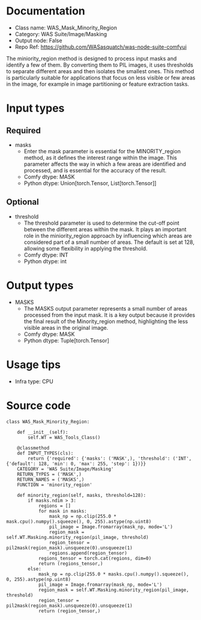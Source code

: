 # Documentation
- Class name: WAS_Mask_Minority_Region
- Category: WAS Suite/Image/Masking
- Output node: False
- Repo Ref: https://github.com/WASasquatch/was-node-suite-comfyui

The miniority_region method is designed to process input masks and identify a few of them. By converting them to PIL images, it uses thresholds to separate different areas and then isolates the smallest ones. This method is particularly suitable for applications that focus on less visible or few areas in the image, for example in image partitioning or feature extraction tasks.

# Input types
## Required
- masks
    - Enter the mask parameter is essential for the MINORITY_region method, as it defines the interest range within the image. This parameter affects the way in which a few areas are identified and processed, and is essential for the accuracy of the result.
    - Comfy dtype: MASK
    - Python dtype: Union[torch.Tensor, List[torch.Tensor]]
## Optional
- threshold
    - The threshold parameter is used to determine the cut-off point between the different areas within the mask. It plays an important role in the miniority_region approach by influencing which areas are considered part of a small number of areas. The default is set at 128, allowing some flexibility in applying the threshold.
    - Comfy dtype: INT
    - Python dtype: int

# Output types
- MASKS
    - The MASKS output parameter represents a small number of areas processed from the input mask. It is a key output because it provides the final result of the Minority_region method, highlighting the less visible areas in the original image.
    - Comfy dtype: MASK
    - Python dtype: Tuple[torch.Tensor]

# Usage tips
- Infra type: CPU

# Source code
```
class WAS_Mask_Minority_Region:

    def __init__(self):
        self.WT = WAS_Tools_Class()

    @classmethod
    def INPUT_TYPES(cls):
        return {'required': {'masks': ('MASK',), 'threshold': ('INT', {'default': 128, 'min': 0, 'max': 255, 'step': 1})}}
    CATEGORY = 'WAS Suite/Image/Masking'
    RETURN_TYPES = ('MASK',)
    RETURN_NAMES = ('MASKS',)
    FUNCTION = 'minority_region'

    def minority_region(self, masks, threshold=128):
        if masks.ndim > 3:
            regions = []
            for mask in masks:
                mask_np = np.clip(255.0 * mask.cpu().numpy().squeeze(), 0, 255).astype(np.uint8)
                pil_image = Image.fromarray(mask_np, mode='L')
                region_mask = self.WT.Masking.minority_region(pil_image, threshold)
                region_tensor = pil2mask(region_mask).unsqueeze(0).unsqueeze(1)
                regions.append(region_tensor)
            regions_tensor = torch.cat(regions, dim=0)
            return (regions_tensor,)
        else:
            mask_np = np.clip(255.0 * masks.cpu().numpy().squeeze(), 0, 255).astype(np.uint8)
            pil_image = Image.fromarray(mask_np, mode='L')
            region_mask = self.WT.Masking.minority_region(pil_image, threshold)
            region_tensor = pil2mask(region_mask).unsqueeze(0).unsqueeze(1)
            return (region_tensor,)
```